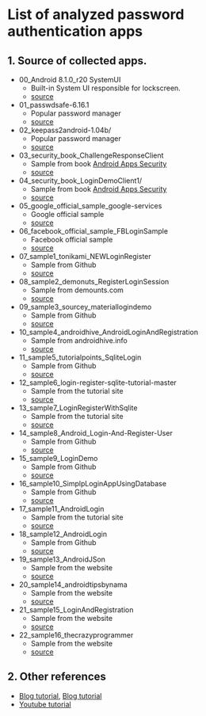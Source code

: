 List of analyzed password authentication apps
========================

## <a name="readme"></a> 1. Source of collected apps.

* 00_Android 8.1.0_r20 SystemUI
  * Built-in System UI responsible for lockscreen.
  * [source](https://android.googlesource.com/platform/frameworks/base/+/refs/tags/android-8.1.0_r20/packages/SystemUI/)
* 01_passwdsafe-6.16.1
  * Popular password manager
  * [source](https://sourceforge.net/projects/passwdsafe)
* 02_keepass2android-1.04b/
  * Popular password manager
  * [source](https://github.com/PhilippC/keepass2android)
* 03_security_book_ChallengeResponseClient
  * Sample from book [Android Apps Security](https://www.amazon.com/Android-Apps-Security-Sheran-Gunasekera/dp/1430240628)
  * [source](https://github.com/Apress/android-apps-security)
* 04_security_book_LoginDemoClient1/
  * Sample from book [Android Apps Security](https://www.amazon.com/Android-Apps-Security-Sheran-Gunasekera/dp/1430240628)
  * [source](https://github.com/Apress/android-apps-security)
* 05_google_official_sample_google-services
  * Google official sample
  * [source](https://github.com/googlesamples/google-services)
* 06_facebook_official_sample_FBLoginSample
  * Facebook official sample
  * [source](https://github.com/facebook/facebook-android-sdk/tree/master/samples)
* 07_sample1_tonikami_NEWLoginRegister
  * Sample from Github
  * [source](https://github.com/tonikami/NEWLoginRegister)
* 08_sample2_demonuts_RegisterLoginSession
  * Sample from demounts.com
  * [source](https://demonuts.com/login-and-registration-php)
* 09_sample3_sourcey_materiallogindemo
  * Sample from Github
  * [source](https://github.com/sourcey/materiallogindemo)
* 10_sample4_androidhive_AndroidLoginAndRegistration
  * Sample from androidhive.info
  * [source](https://www.androidhive.info/2012/01/android-login-and-registration-with-php-mysql-and-sqlite) 
* 11_sample5_tutorialpoints_SqliteLogin
  * Sample from Github
  * [source](https://github.com/delaroy/SqliteLogin)
* 12_sample6_login-register-sqlite-tutorial-master
  * Sample from the tutorial site
  * [source](https://github.com/Android-Tutorials-Hub/login-register-sqlite-tutorial)
* 13_sample7_LoginRegisterWithSqlite
  * Sample from the tutorial site
  * [source](https://www.loopwiki.com/beginner/android-login-register-sqlite-database-tutorial)
* 14_sample8_Android_Login-And-Register-User
  * Sample from Github
  * [source](https://github.com/AbrarJahin/Android_Login-And-Register-User)
* 15_sample9_LoginDemo
  * Sample from Github
  * [source](https://github.com/Dheeraj22/Professor_DK)
* 16_sample10_SimplpLoginAppUsingDatabase
  * Sample from Github
  * [source](https://github.com/Dheeraj22/Professor_DK)
* 17_sample11_AndroidLogin
  * Sample from the tutorial site
  * [source](https://www.androidtutorialpoint.com/androidwithphp/login-and-registration-form-in-android)
* 18_sample12_AndroidLogin
  * Sample from Github
  * [source](https://github.com/Learn2Crack/android-login-registration-client)
* 19_sample13_AndroidJSon
  * Sample from the website
  * [source](https://androidjson.com/android-server-login-registration-php-mysql)
* 20_sample14_androidtipsbynama
  * Sample from the website
  * [source](http://androidtipsbynama.blogspot.com/2012/02/android-code-for-user-registration-and.html)
* 21_sample15_LoginAndRegistration
  * Sample from the website
  * [source](http://www.androiddeft.com/2018/01/21/login-registration-android-php-mysql)
* 22_sample16_thecrazyprogrammer
  * Sample from the website
  * [source](https://www.thecrazyprogrammer.com/2016/09/android-login-register-using-restful-web-services-java-mysql.html)


## <a name="readme"></a> 2. Other references

* [Blog tutorial](https://www.techsupportnep.com/programming/android/android-login-and-register-with-sqlite-database.html), [Blog tutorial](http://hackpundit.com/simple-login-android-app) 
* [Youtube tutorial](https://www.youtube.com/watch?v=NT1qxmqH1eM)
